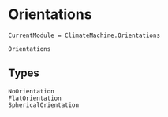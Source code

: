 # Orientations

```@meta
CurrentModule = ClimateMachine.Orientations
```

```@docs
Orientations
```

## Types

```@docs
NoOrientation
FlatOrientation
SphericalOrientation
```
